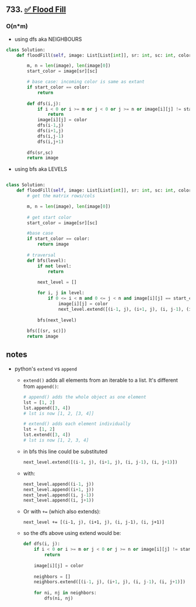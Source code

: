 ## 733. [✅ Flood Fill](https://leetcode.com/problems/flood-fill/)

### O(n*m)

- using dfs aka NEIGHBOURS

```python
class Solution:
    def floodFill(self, image: List[List[int]], sr: int, sc: int, color: int) -> List[List[int]]:

        m, n = len(image), len(image[0])
        start_color = image[sr][sc]

        # base case: incoming color is same as extant
        if start_color == color:
            return
        
        def dfs(i,j):
            if i < 0 or i >= m or j < 0 or j >= n or image[i][j] != start_color:
                return
            image[i][j] = color
            dfs(i-1,j)
            dfs(i+1,j)
            dfs(i,j-1)
            dfs(i,j+1)
        
        dfs(sr,sc)
        return image
```

- using bfs aka LEVELS

```python

class Solution:
    def floodFill(self, image: List[List[int]], sr: int, sc: int, color: int) -> List[List[int]]:
        # get the matrix rows/cols 

        m, n = len(image), len(image[0])
        
        # get start color
        start_color = image[sr][sc]

        #base case
        if start_color == color:
            return image
        
        # traversal
        def bfs(level):
            if not level:
                return
            
            next_level = []

            for i, j in level:
                if 0 <= i < m and 0 <= j < n and image[i][j] == start_color:
                    image[i][j] = color
                    next_level.extend([(i-1, j), (i+1, j), (i, j-1), (i, j+1)])
            
            bfs(next_level)
        
        bfs([(sr, sc)])
        return image

```

## notes

- python's `extend` vs `append`
  - `extend()` adds all elements from an iterable to a list. It's different from `append()`:
    ```python
    # append() adds the whole object as one element
    lst = [1, 2]
    lst.append([3, 4])
    # lst is now [1, 2, [3, 4]]

    # extend() adds each element individually  
    lst = [1, 2]
    lst.extend([3, 4])
    # lst is now [1, 2, 3, 4]
    ```

  - in bfs this line could be substituted

    ```python
    next_level.extend([(i-1, j), (i+1, j), (i, j-1), (i, j+1)])
    ```

  - with:
    ```python
    next_level.append((i-1, j))
    next_level.append((i+1, j))
    next_level.append((i, j-1))
    next_level.append((i, j+1))
    ```

  - Or with `+=` (which also extends):

    ```
    next_level += [(i-1, j), (i+1, j), (i, j-1), (i, j+1)]
    ```

  - so the dfs above using extend would be:

    ```python
    def dfs(i, j):
        if i < 0 or i >= m or j < 0 or j >= n or image[i][j] != start_color:
            return
        
        image[i][j] = color
        
        neighbors = []
        neighbors.extend([(i-1, j), (i+1, j), (i, j-1), (i, j+1)])
        
        for ni, nj in neighbors:
            dfs(ni, nj)
    ```
